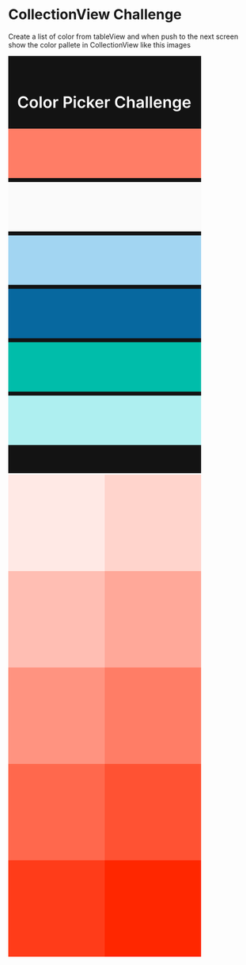 
# CollectionView Challenge

Create a list of color from tableView and when push to the next screen show the color pallete in CollectionView like this images

![tableView](https://github.com/FerryAWijayanto/Funios/blob/master/2.%20Izlude/Challenge/CollectionView/TableView%20Picker.png)
![collectionView](https://github.com/FerryAWijayanto/Funios/blob/master/2.%20Izlude/Challenge/CollectionView/CollectionView%20Color.png)
